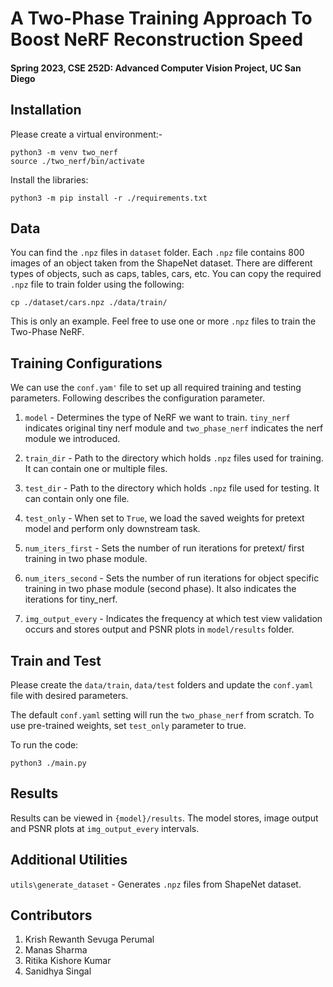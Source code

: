 # A Two-Phase Training Approach To Boost NeRF Reconstruction Speed
#### Spring 2023, CSE 252D: Advanced Computer Vision Project, UC San Diego

## Installation
Please create a virtual environment:-
```commandline
python3 -m venv two_nerf
source ./two_nerf/bin/activate
```

Install the libraries:
```commandline
python3 -m pip install -r ./requirements.txt
```

## Data
You can find the `.npz` files in `dataset` folder. Each `.npz` file contains 800 images of an object taken from the ShapeNet
dataset. There are different types of objects, such as caps, tables, cars, etc. You can copy the 
required `.npz` file to train folder using the following:
```commandline
cp ./dataset/cars.npz ./data/train/
```
This is only an example. Feel free to use one or more `.npz` files to train the Two-Phase NeRF. 


## Training Configurations
We can use the `conf.yam'` file to set up all required training and testing parameters. Following describes the configuration parameter.

1. `model` - Determines the type of NeRF we want to train. `tiny_nerf` indicates original tiny nerf module and `two_phase_nerf` indicates the nerf module we introduced.

2. `train_dir` - Path to the directory which holds `.npz` files used for training. It can contain one or multiple files.

3. `test_dir` - Path to the directory which holds `.npz` file used for testing. It can contain only one file. 

4. `test_only` - When set to `True`, we load the saved weights for pretext model and perform only downstream task.

5. `num_iters_first` - Sets the number of run iterations for pretext/ first training in two phase module.

6. `num_iters_second` - Sets the number of run iterations for object specific training in two phase module (second phase). It also indicates the iterations for tiny_nerf.

7. `img_output_every` - Indicates the frequency at which test view validation occurs and stores output and PSNR plots in `model/results` folder.


## Train and Test
Please create the `data/train`, `data/test` folders and update the `conf.yaml` file with desired parameters.

The default `conf.yaml` setting will run the `two_phase_nerf` from scratch. To use pre-trained weights, set `test_only` parameter to true.

To run the code:
```commandline
python3 ./main.py
```

## Results
Results can be viewed in `{model}/results`. The model stores, image output and PSNR plots at `img_output_every` intervals.


## Additional Utilities
`utils\generate_dataset` - Generates `.npz` files from ShapeNet dataset.

## Contributors
1. Krish Rewanth Sevuga Perumal
2. Manas Sharma
3. Ritika Kishore Kumar
4. Sanidhya Singal
